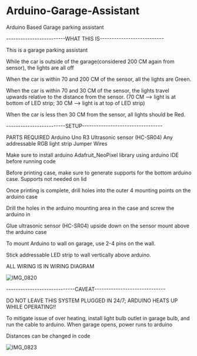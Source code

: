# Arduino-Garage-Assistant
Arduino Based Garage parking assistant 


-------------------------WHAT THIS IS---------------------------

This is a garage parking assistant 

While the car is outside of the garage(considered 200 CM again from sensor), the lights are all off

When the car is within 70 and 200 CM of the sensor, all the lights are Green.

When the car is within 70 and 30 CM of the sensor, the lights travel upwards relative to the distance from the sensor.
(70 CM --> light is at bottom of LED strip; 30 CM --> light is at top of LED strip)

When the car is less then 30 CM from the sensor, all lights should be Red.


-------------------------SETUP----------------------------------

PARTS REQUIRED
Arduino Uno R3
Ultrasonic sensor (HC-SR04)
Any addressable RGB light strip
Jumper Wires

Make sure to install arduino Adafruit_NeoPixel library using arduino IDE before running code

Before printing case, make sure to generate supports for the bottom arduino case. Supports not needed on lid

Once printing is complete, drill holes into the outer 4 mounting points on the arduino case 

Drill the holes in the arduino mounting area in the case and screw the arduino in

Glue ultrasonic sensor (HC-SR04) upside down on the sensor mount above the arduino case

To mount Arduino to wall on garage, use 2-4 pins on the wall.

Stick addressable LED strip to wall vertically above arduino.


ALL WIRING IS IN WIRING DIAGRAM 

![IMG_0820](https://user-images.githubusercontent.com/87161096/129452749-69f150a3-447e-4cea-a91a-392eba86c9fc.jpeg)


-----------------------------CAVEAT------------------------------

DO NOT LEAVE THIS SYSTEM PLUGGED IN 24/7; ARDUINO HEATS UP WHILE OPERATING!!

To mitigate issue of over heating, install light bulb outlet in garage bulb, and run the cable to arduino.
When garage opens, power runs to arduino

Distances can be changed in code





![IMG_0823](https://user-images.githubusercontent.com/87161096/129452750-b3653085-d768-4e39-8192-c1beca50af21.jpeg)




